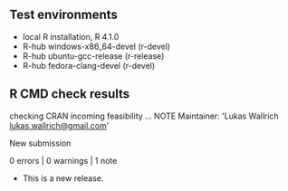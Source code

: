 ## Test environments
- local R installation, R 4.1.0
- R-hub windows-x86_64-devel (r-devel)
- R-hub ubuntu-gcc-release (r-release)
- R-hub fedora-clang-devel (r-devel)

## R CMD check results

  checking CRAN incoming feasibility ... NOTE
  Maintainer: 'Lukas Wallrich <lukas.wallrich@gmail.com>'
  
  New submission

0 errors | 0 warnings | 1 note

* This is a new release.
